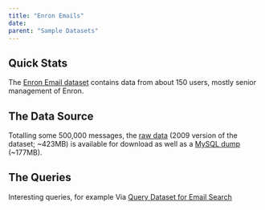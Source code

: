 ```yaml
---
title: "Enron Emails"
date:  
parent: "Sample Datasets"
---
```

## Quick Stats

The [Enron Email dataset](http://www.cs.cmu.edu/~enron/) contains data from
about 150 users, mostly senior management of Enron.

## The Data Source

Totalling some 500,000 messages, the [raw
data](http://www.cs.cmu.edu/~enron/enron_mail_20110402.tgz) (2009 version of
the dataset; ~423MB) is available for download as well as a [MySQL
dump](ftp://ftp.isi.edu/sims/philpot/data/enron-mysqldump.sql.gz) (~177MB).

## The Queries

Interesting queries, for example Via [Query Dataset for Email Search](https://dbappserv.cis.upenn.edu/spell/)
